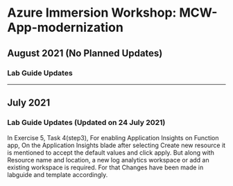 # Azure Immersion Workshop: MCW-App-modernization

## August 2021 (No Planned Updates)
### Lab Guide Updates

--------------------

## July 2021
### Lab Guide Updates (Updated on 24 July 2021)
In Exercise 5, Task 4(step3), For enabling Application Insights on Function app, On the Application Insights blade after selecting Create new resource it is mentioned to accept the default values and click apply. But along with Resource name and location, a new log analytics workspace or add an existing workspace is required. For that Changes have been made in labguide and template accordingly.
